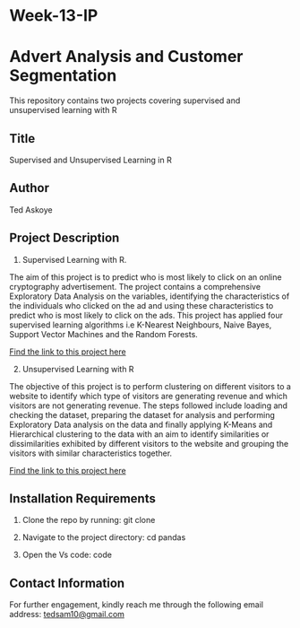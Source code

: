 # Week-13-IP
# Advert Analysis and Customer Segmentation
This repository contains two projects covering supervised and unsupervised learning with R

## Title
Supervised and Unsupervised Learning in R 

## Author
Ted Askoye

## Project Description
1. Supervised Learning with R.

The aim of this project is to predict who is most likely to click on an online cryptography advertisement. The project contains a comprehensive Exploratory Data Analysis on the variables, identifying the characteristics of the individuals who clicked on the ad and using these characteristics to predict who is most likely to click on the ads. This project has applied four supervised learning algorithms i.e K-Nearest Neighbours, Naive Bayes, Support Vector Machines and the Random Forests.

[Find the link to this project here](https://github.com/Askoye/Week-13-IP/blob/master/Advertising-in-R-Modelling.pdf)

2. Unsupervised Learning with R

The objective of this project is to perform clustering on different visitors to a website to identify which type of visitors are generating revenue and which visitors are not generating revenue. The steps followed include loading and checking the dataset, preparing the dataset for analysis and performing Exploratory Data analysis on the data and finally applying K-Means and Hierarchical clustering to the data with an aim to identify similarities or dissimilarities exhibited by different visitors to the website and grouping the visitors with similar characteristics together.

[Find the link to this project here]()

  
 ## Installation Requirements
1. Clone the repo by running: git clone 

2. Navigate to the project directory: cd pandas

3. Open the Vs code: code

## Contact Information
For further engagement, kindly reach me through the following email address: tedsam10@gmail.com
